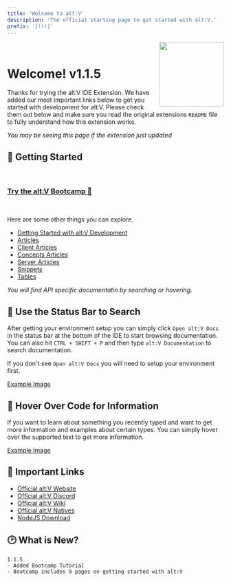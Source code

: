 ```yaml
---
title: 'Welcome to alt:V'
description: 'The official starting page to get started with alt:V.'
prefix: '[!!!]'
---
```


<img src="https://i.imgur.com/0aXCU9X.gif" height="150" align="right">&nbsp;&nbsp;<h1>Welcome! v1.1.5</h1>

Thanks for trying the alt:V IDE Extension. We have added our most important links below to get you started with development for alt:V. Please check them out below and make sure you read the original extensions `README` file to fully understand how this extension works.

_You may be seeing this page if the extension just updated_

## 📝 Getting Started

<br />

### [Try the alt:V Bootcamp 🚀](articles/bootcamp/index.md)

<br />

Here are some other things you can explore.

-   [Getting Started with alt:V Development](./articles/bootcamp/index.md)
-   [Articles](./articles/index.md)
-   [Client Articles](./articles/client/index.md)
-   [Concepts Articles](./articles/concepts/index.md)
-   [Server Articles](./articles/server/index.md)
-   [Snippets](./articles/snippets/index.md)
-   [Tables](./articles/tables/index.md)

_You will find API specific documentatin by searching or hovering._

## 💭 Use the Status Bar to Search

After getting your environment setup you can simply click `Open alt:V Docs` in the status bar at the bottom of the IDE to start browsing documentation. You can also hit `CTRL + SHIFT + P` and then type `alt:V Documentation` to search documentation.

If you don't see `Open alt:V Docs` you will need to setup your environment first.

[Example Image](https://i.imgur.com/ZLn03Og.png)

## 💭 Hover Over Code for Information

If you want to learn about something you recently typed and want to get more information and examples about certain types. You can simply hover over the supported text to get more information.

[Example Image](https://i.imgur.com/lFBbIjD.png)

## 🔗 Important Links

-   [Official alt:V Website](https://altv.mp/#/)
-   [Official alt:V Discord](https://discord.altv.mp/)
-   [Official alt:V Wiki](https://wiki.altv.mp/wiki/Main_Page)
-   [Official alt:V Natives](https://natives.altv.mp/)
-   [NodeJS Download](https://nodejs.org/en/download/)

## 🕑 What is New?

```
1.1.5
- Added Bootcamp Tutorial
- Bootcamp includes 9 pages on getting started with alt:V
```
